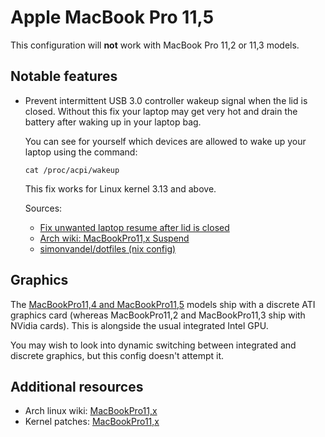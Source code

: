 # Apple MacBook Pro 11,5

This configuration will **not** work with MacBook Pro 11,2 or 11,3 models.

## Notable features

* Prevent intermittent USB 3.0 controller wakeup signal when the lid is closed. Without this fix your laptop may get very hot and drain the battery after waking up in your laptop bag.

  You can see for yourself which devices are allowed to wake up your laptop using the command:

  ```shell
  cat /proc/acpi/wakeup
  ```

  This fix works for Linux kernel 3.13 and above.

  Sources:

  * [Fix unwanted laptop resume after lid is closed](https://medium.com/@laurynas.karvelis_95228/install-arch-linux-on-macbook-pro-11-2-retina-install-guide-for-year-2017-2034ceed4cb2#66ba)
  * [Arch wiki: MacBookPro11,x Suspend](https://wiki.archlinux.org/index.php/MacBookPro11,x#Suspend)
  * [simonvandel/dotfiles (nix config)](https://github.com/simonvandel/dotfiles/blob/f254a4a607257faee295ce798ed215273c342850/nixos/vandel-macair/configuration.nix#L45)

## Graphics

The [MacBookPro11,4 and MacBookPro11,5](https://support.apple.com/kb/SP719) models ship with a discrete ATI graphics card (whereas MacBookPro11,2 and MacBookPro11,3 ship with NVidia cards). This is alongside the usual integrated Intel GPU.

You may wish to look into dynamic switching between integrated and discrete graphics, but this config doesn't attempt it.

## Additional resources

* Arch linux wiki: [MacBookPro11,x](https://wiki.archlinux.org/index.php/MacBookPro11,x)
* Kernel patches: [MacBookPro11,x](https://bugzilla.kernel.org/buglist.cgi?quicksearch=macbookpro11)
